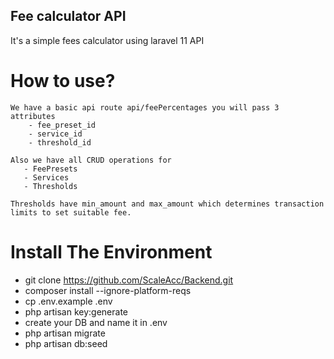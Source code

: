 ## Fee calculator API
It's a simple fees calculator using laravel 11 API

# How to use?
    We have a basic api route api/feePercentages you will pass 3 attributes 
        - fee_preset_id
        - service_id
        - threshold_id
    
    Also we have all CRUD operations for 
       - FeePresets
       - Services
       - Thresholds

    Thresholds have min_amount and max_amount which determines transaction limits to set suitable fee. 



# Install The Environment
- git clone https://github.com/ScaleAcc/Backend.git
- composer install --ignore-platform-reqs
- cp .env.example .env
- php artisan key:generate
- create your DB and name it in .env
- php artisan migrate
- php artisan db:seed
